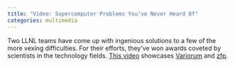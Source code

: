 ```yaml
---
title: "Video: Supercomputer Problems You’ve Never Heard Of"
categories: multimedia
---
```


Two LLNL teams have come up with ingenious solutions to a few of the more vexing difficulties. For their efforts, they’ve won awards coveted by scientists in the technology fields. [This video](https://www.youtube.com/watch?v=IZSWymZmkc0) showcases [Variorum](https://github.com/LLNL/variorum) and [zfp](https://github.com/LLNL/zfp).

